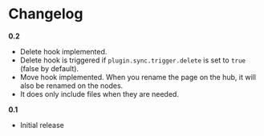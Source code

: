# Changelog

**0.2**

- Delete hook implemented.
- Delete hook is triggered if `plugin.sync.trigger.delete` is set to `true` (false by default).
- Move hook implemented. When you rename the page on the hub, it will also be renamed on the nodes.
- It does only include files when they are needed.

**0.1**

- Initial release